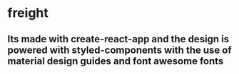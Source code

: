 # freight
## Its made with create-react-app and the design is powered with styled-components with the use of material design guides and font awesome fonts
